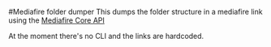 #Mediafire folder dumper
This dumps the folder structure in a mediafire link using the [Mediafire Core API](https://www.mediafire.com/developers/core_api/1.5/getting_started/)

At the moment there's no CLI and the links are hardcoded.
